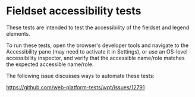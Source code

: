 Fieldset accessibility tests
============================

These tests are intended to test the accessibility of the fieldset and legend elements.

To run these tests, open the browser's developer tools and navigate to the Accessibility pane (may
need to activate it in Settings), or use an OS-level accessibility inspector, and verify that the
accessible name/role matches the expected accessible name/role.

The following issue discusses ways to automate these tests:

https://github.com/web-platform-tests/wpt/issues/12791
